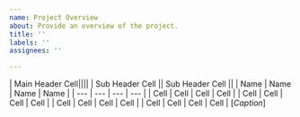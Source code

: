```yaml
---
name: Project Overview
about: Provide an overview of the project.
title: ''
labels: ''
assignees: ''

---
```


| Main Header Cell||||
| Sub Header Cell || Sub Header Cell ||
| Name | Name | Name | Name |
| --- | --- | --- | --- |
| Cell | Cell | Cell | Cell |
| Cell | Cell | Cell | Cell |
| Cell | Cell | Cell | Cell |
| Cell | Cell | Cell | Cell |
[*Caption*]
